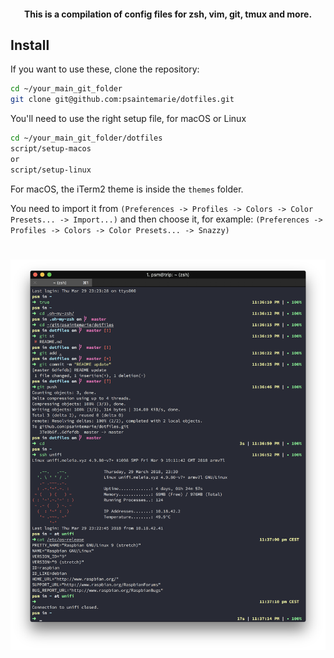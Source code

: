 <h4 align="center">This is a compilation of config files for zsh, vim, git, tmux and more.</h4>

## Install

If you want to use these, clone the repository:

```bash
cd ~/your_main_git_folder
git clone git@github.com:psaintemarie/dotfiles.git
```

You'll need to use the right setup file, for macOS or Linux

```bash
cd ~/your_main_git_folder/dotfiles
script/setup-macos
or
script/setup-linux
```

For macOS, the iTerm2 theme is inside the `themes` folder.

You need to import it from `(Preferences -> Profiles -> Colors -> Color Presets... -> Import...)` and then choose it, for example: `(Preferences -> Profiles -> Colors -> Color Presets... -> Snazzy)`

<h1 align="center">
  <img src="https://raw.githubusercontent.com/psaintemarie/dotfiles/master/screenshot.png" alt="dotfiles" width="850">
</h1>
